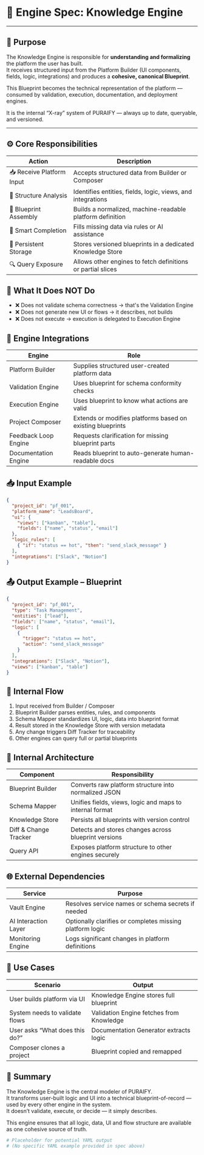 # 🧠 Engine Spec: Knowledge Engine

---

## 🎯 Purpose

The Knowledge Engine is responsible for **understanding and formalizing** the platform the user has built.  
It receives structured input from the Platform Builder (UI components, fields, logic, integrations) and produces a **cohesive, canonical Blueprint**.  

This Blueprint becomes the technical representation of the platform — consumed by validation, execution, documentation, and deployment engines.

It is the internal “X-ray” system of PURAIFY — always up to date, queryable, and versioned.

---

## ⚙️ Core Responsibilities

| Action                  | Description                                               |
|-------------------------|-----------------------------------------------------------|
| 📥 Receive Platform Input | Accepts structured data from Builder or Composer         |
| 🧠 Structure Analysis     | Identifies entities, fields, logic, views, and integrations |
| 🧩 Blueprint Assembly     | Builds a normalized, machine-readable platform definition |
| 🔄 Smart Completion      | Fills missing data via rules or AI assistance            |
| 🧾 Persistent Storage     | Stores versioned blueprints in a dedicated Knowledge Store |
| 🔍 Query Exposure         | Allows other engines to fetch definitions or partial slices |

## 🚫 What It Does NOT Do

- ❌ Does not validate schema correctness → that's the Validation Engine  
- ❌ Does not generate new UI or flows → it describes, not builds  
- ❌ Does not execute → execution is delegated to Execution Engine  

## 🔗 Engine Integrations

| Engine              | Role                                                        |
|---------------------|-------------------------------------------------------------|
| Platform Builder     | Supplies structured user-created platform data             |
| Validation Engine    | Uses blueprint for schema conformity checks                |
| Execution Engine     | Uses blueprint to know what actions are valid              |
| Project Composer     | Extends or modifies platforms based on existing blueprints |
| Feedback Loop Engine | Requests clarification for missing blueprint parts         |
| Documentation Engine | Reads blueprint to auto-generate human-readable docs       |

## 📥 Input Example

```json
{
  "project_id": "pf_001",
  "platform_name": "LeadsBoard",
  "ui": {
    "views": ["kanban", "table"],
    "fields": ["name", "status", "email"]
  },
  "logic_rules": [
    { "if": "status == hot", "then": "send_slack_message" }
  ],
  "integrations": ["Slack", "Notion"]
}
```

## 📤 Output Example – Blueprint

```json
{
  "project_id": "pf_001",
  "type": "Task Management",
  "entities": ["lead"],
  "fields": ["name", "status", "email"],
  "logic": [
    {
      "trigger": "status == hot",
      "action": "send_slack_message"
    }
  ],
  "integrations": ["Slack", "Notion"],
  "views": ["kanban", "table"]
}
```

## 🔄 Internal Flow

1. Input received from Builder / Composer  
2. Blueprint Builder parses entities, rules, and components  
3. Schema Mapper standardizes UI, logic, data into blueprint format  
4. Result stored in the Knowledge Store with version metadata  
5. Any change triggers Diff Tracker for traceability  
6. Other engines can query full or partial blueprints  

## 🧱 Internal Architecture

| Component            | Responsibility                                                 |
|----------------------|----------------------------------------------------------------|
| Blueprint Builder     | Converts raw platform structure into normalized JSON          |
| Schema Mapper         | Unifies fields, views, logic and maps to internal format      |
| Knowledge Store       | Persists all blueprints with version control                  |
| Diff & Change Tracker | Detects and stores changes across blueprint versions          |
| Query API             | Exposes platform structure to other engines securely          |

## 🌐 External Dependencies

| Service               | Purpose                                                |
|------------------------|--------------------------------------------------------|
| Vault Engine           | Resolves service names or schema secrets if needed     |
| AI Interaction Layer   | Optionally clarifies or completes missing platform logic |
| Monitoring Engine      | Logs significant changes in platform definitions       |

## 🧪 Use Cases

| Scenario                     | Output                                       |
|------------------------------|----------------------------------------------|
| User builds platform via UI  | Knowledge Engine stores full blueprint       |
| System needs to validate flows | Validation Engine fetches from Knowledge    |
| User asks “What does this do?” | Documentation Generator extracts logic     |
| Composer clones a project     | Blueprint copied and remapped               |

## 🧭 Summary

The Knowledge Engine is the central modeler of PURAIFY.  
It transforms user-built logic and UI into a technical blueprint-of-record — used by every other engine in the system.  
It doesn’t validate, execute, or decide — it simply describes.  

This engine ensures that all logic, data, UI and flow structure are available as one cohesive source of truth.

```yaml
# Placeholder for potential YAML output
# (No specific YAML example provided in spec above)
```
